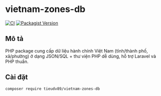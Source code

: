 # vietnam-zones-db

[![CI](https://github.com/tieudv89/vietnam-zones-db/actions/workflows/ci.yml/badge.svg)](https://github.com/tieudv89/vietnam-zones-db/actions)
[![Packagist Version](https://img.shields.io/packagist/v/tieudv89/vietnam-zones-db)](https://packagist.org/packages/tieudv89/vietnam-zones-db)

## Mô tả
PHP package cung cấp dữ liệu hành chính Việt Nam (tỉnh/thành phố, xã/phường) ở dạng JSON/SQL + thư viện PHP dễ dùng, hỗ trợ Laravel và PHP thuần.

## Cài đặt
```bash
composer require tieudv89/vietnam-zones-db